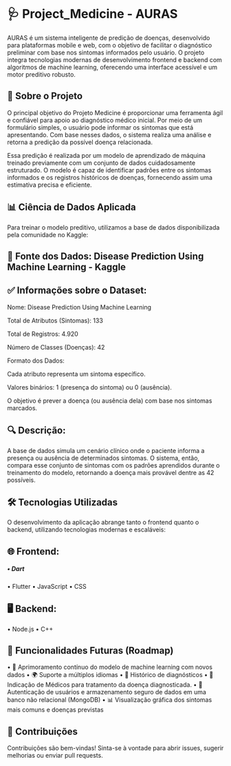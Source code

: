 # 🩺 Project_Medicine - AURAS
AURAS é um sistema inteligente de predição de doenças, desenvolvido para plataformas mobile e web, com o objetivo de facilitar o diagnóstico preliminar com base nos sintomas informados pelo usuário. O projeto integra tecnologias modernas de desenvolvimento frontend e backend com algoritmos de machine learning, oferecendo uma interface acessível e um motor preditivo robusto.

## 🧠 Sobre o Projeto
O principal objetivo do Projeto Medicine é proporcionar uma ferramenta ágil e confiável para apoio ao diagnóstico médico inicial. Por meio de um formulário simples, o usuário pode informar os sintomas que está apresentando. Com base nesses dados, o sistema realiza uma análise e retorna a predição da possível doença relacionada.

Essa predição é realizada por um modelo de aprendizado de máquina treinado previamente com um conjunto de dados cuidadosamente estruturado. O modelo é capaz de identificar padrões entre os sintomas informados e os registros históricos de doenças, fornecendo assim uma estimativa precisa e eficiente.

## 📊 Ciência de Dados Aplicada
Para treinar o modelo preditivo, utilizamos a base de dados disponibilizada pela comunidade no Kaggle:

## 📁 Fonte dos Dados: Disease Prediction Using Machine Learning - Kaggle

## ✅ Informações sobre o Dataset:
Nome: Disease Prediction Using Machine Learning

Total de Atributos (Sintomas): 133

Total de Registros: 4.920

Número de Classes (Doenças): 42

Formato dos Dados:

Cada atributo representa um sintoma específico.

Valores binários: 1 (presença do sintoma) ou 0 (ausência).

O objetivo é prever a doença (ou ausência dela) com base nos sintomas marcados.

## 🔍 Descrição:
A base de dados simula um cenário clínico onde o paciente informa a presença ou ausência de determinados sintomas. O sistema, então, compara esse conjunto de sintomas com os padrões aprendidos durante o treinamento do modelo, retornando a doença mais provável dentre as 42 possíveis.

## 🛠️ Tecnologias Utilizadas
O desenvolvimento da aplicação abrange tanto o frontend quanto o backend, utilizando tecnologias modernas e escaláveis:

## 🌐 Frontend:
  ##### • Dart
  • Flutter
  • JavaScript
  • CSS

## 🖥️ Backend:
  • Node.js
  • C++

## 🚀 Funcionalidades Futuras (Roadmap)
  • 🔄 Aprimoramento contínuo do modelo de machine learning com novos dados
  • 🌍 Suporte a múltiplos idiomas
  • 🧾 Histórico de diagnósticos
  • 🧾 Indicação de Médicos para tratamento da doença diagnosticada.
  • 🔐 Autenticação de usuários e armazenamento seguro de dados em uma banco não relacional (MongoDB)
  • 📊 Visualização gráfica dos sintomas mais comuns e doenças previstas

## 🤝 Contribuições
Contribuições são bem-vindas! Sinta-se à vontade para abrir issues, sugerir melhorias ou enviar pull requests.




